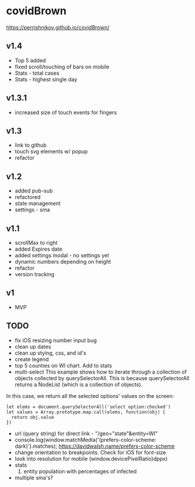 # covidBrown

https://perrishnikov.github.io/covidBrown/


## v1.4
* Top 5 added
* fixed scroll/touching of bars on mobile
* Stats - total cases
* Stats - highest single day

## v1.3.1
* increased size of touch events for fingers

## v1.3
* link to github
* touch svg elements w/ popup
* refactor

## v1.2
* added pub-sub
* refactored
* state management
* settings - sma 

## v1.1
* scrollMax to right
* added Expires date 
* added settings modal - no settings yet
* dynamic numbers depending on height 
* refactor
* version tracking

## v1
* MVP

## TODO
* fix iOS resizing number input bug
* clean up dates
* clean up stying, css, and id's
* create legend
* top 5 counties on WI chart. Add to stats
* multi-select
This example shows how to iterate through a collection of objects collected by querySelectorAll. This is because querySelectorAll returns a NodeList (which is a collection of objects).

In this case, we return all the selected options' values on the screen:
```
let elems = document.querySelectorAll('select option:checked')
let values = Array.prototype.map.call(elems, function(obj) {
  return obj.value
})
```
* url (query string) for direct link - "/geo="state"&entity=WI"
* console.log(window.matchMedia('(prefers-color-scheme: dark)').matches);
  https://davidwalsh.name/prefers-color-scheme
* change orientation to breakpoints. Check for iOS for font-size
* look into resolution for mobile (window.devicePixelRatio}dppx)
* stats
  1. entity population with percentages of infected
* multiple sma's?